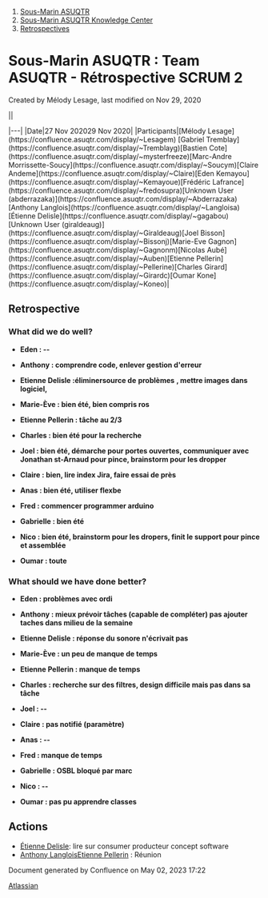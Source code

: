 1. [Sous-Marin ASUQTR](index.html)
2. [Sous-Marin ASUQTR Knowledge Center](Sous-Marin-ASUQTR-Knowledge-Center_5144578.html)
3. [Retrospectives](Retrospectives_39223358.html)

# Sous-Marin ASUQTR : Team ASUQTR - Rétrospective SCRUM 2

Created by Mélody Lesage, last modified on Nov 29, 2020

||
<colgroup><col /><col /></colgroup>|---|
|Date|<time>27 Nov 2020</time><time>29 Nov 2020</time>|
|Participants|[M&eacute;lody Lesage](https://confluence.asuqtr.com/display/~Lesagem) [Gabriel Tremblay](https://confluence.asuqtr.com/display/~Tremblayg)[Bastien Cote](https://confluence.asuqtr.com/display/~mysterfreeze)[Marc-Andre Morrissette-Soucy](https://confluence.asuqtr.com/display/~Soucym)[Claire Andeme](https://confluence.asuqtr.com/display/~Claire)[Eden Kemayou](https://confluence.asuqtr.com/display/~Kemayoue)[Fr&eacute;d&eacute;ric Lafrance](https://confluence.asuqtr.com/display/~fredosupra)[Unknown User (abderrazaka)](https://confluence.asuqtr.com/display/~Abderrazaka)[Anthony Langlois](https://confluence.asuqtr.com/display/~Langloisa)[&Eacute;tienne Delisle](https://confluence.asuqtr.com/display/~gagabou)[Unknown User (giraldeaug)](https://confluence.asuqtr.com/display/~Giraldeaug)[Joel Bisson](https://confluence.asuqtr.com/display/~Bissonj)[Marie-Eve Gagnon](https://confluence.asuqtr.com/display/~Gagnonm)[Nicolas Aub&eacute;](https://confluence.asuqtr.com/display/~Auben)[Etienne Pellerin](https://confluence.asuqtr.com/display/~Pellerine)[Charles Girard](https://confluence.asuqtr.com/display/~Girardc)[Oumar Kone](https://confluence.asuqtr.com/display/~Koneo)|
  

## Retrospective

### What did we do well?

* **Eden : --**

* **Anthony : comprendre code, enlever gestion d'erreur**

* **Etienne Delisle :****éliminer****source de** **problèmes** **, mettre images dans logiciel,**

* **Marie-Ève : bien été, bien compris ros**

* **Etienne Pellerin : tâche au 2/3**

* **Charles : bien été pour la recherche**

* **Joel : bien été, démarche pour portes ouvertes, communiquer avec Jonathan st-Arnaud pour pince, brainstorm pour les dropper**

* **Claire : bien, lire index Jira, faire essai de près**

* **Anas : bien été, utiliser flexbe**

* **Fred : commencer programmer arduino**

* **Gabrielle : bien été**

* **Nico : bien été, brainstorm pour les dropers, finit le support pour pince et assemblée**
* **Oumar : toute**

### What should we have done better?

* **Eden : problèmes avec ordi**

* **Anthony : mieux prévoir tâches (capable de compléter) pas ajouter taches dans milieu de la semaine**

* **Etienne Delisle : réponse du sonore n'écrivait pas**

* **Marie-Ève : un peu de manque de temps**

* **Etienne Pellerin : manque de temps**

* **Charles : recherche sur des filtres, design difficile mais pas dans sa tâche**

* **Joel : --**

* **Claire : pas notifié (paramètre)**

* **Anas : --**

* **Fred : manque de temps**

* **Gabrielle : OSBL bloqué par marc**

* **Nico : --**
* **Oumar : pas pu apprendre classes**

## Actions

* [&Eacute;tienne Delisle](https://confluence.asuqtr.com/display/~gagabou): lire sur consumer producteur concept software
* [Anthony Langlois](https://confluence.asuqtr.com/display/~Langloisa)[Etienne Pellerin](https://confluence.asuqtr.com/display/~Pellerine) : Réunion

Document generated by Confluence on May 02, 2023 17:22

[Atlassian](https://www.atlassian.com/)
